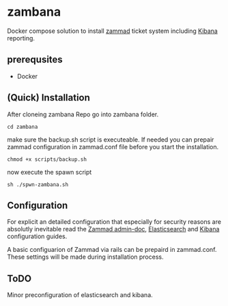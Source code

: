 # zambana
Docker compose solution to install [zammad](https://zammad.com/ "Zammad: Helpdesk-Software & Ticketsystem für Ihr Business") ticket system including [Kibana](https://www.elastic.co/de/kibana/ "Kibana: Visualisieren, Analysieren und Erkunden von Daten") reporting.

## prerequsites
- Docker

## (Quick) Installation
After cloneing zambana Repo go into zambana folder.
```
cd zambana
```
make sure the backup.sh script is executeable.
If needed you can prepair zammad configuration in zammad.conf file before you start the installation.
```
chmod +x scripts/backup.sh
```
now execute  the spawn script
```
sh ./spwn-zambana.sh
```

## Configuration
For explicit an detailed configuration that especially for security reasons are absolutly inevitable read the [Zammad admin-doc](https://admin-docs.zammad.org/en/latest/ "Zammad - Documentation for administrators"), [Elasticsearch](https://www.elastic.co/guide/en/elasticsearch/reference/current/settings.html "Configuring Elasticsearch") and [Kibana](https://www.elastic.co/guide/en/kibana/current/settings.html "Configure Kibana") configuration guides. 

A basic configuarion of Zammad via rails can be prepaird in zammad.conf. These settings will be made during installation process.

## ToDO
Minor preconfiguration of elasticsearch and kibana.
